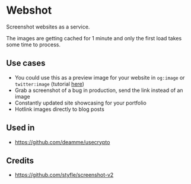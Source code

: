 # Webshot
Screenshot websites as a service.

The images are getting cached for 1 minute and only the first load takes some time to process.

## Use cases
- You could use this as a preview image for your website in `og:image` or `twitter:image` (tutorial [here](https://dev.to/deam/easy-social-media-preview-card-generation-1ln7))
- Grab a screenshot of a bug in production, send the link instead of an image
- Constantly updated site showcasing for your portfolio
- Hotlink images directly to blog posts

## Used in
- https://github.com/deamme/usecrypto

## Credits
- https://github.com/styfle/screenshot-v2
